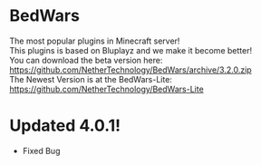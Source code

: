 # BedWars
The most popular plugins in Minecraft server!<br>
This plugins is based on Bluplayz and we make it become better!<br>
You can download the beta version here: https://github.com/NetherTechnology/BedWars/archive/3.2.0.zip</br>
The Newest Version is at the BedWars-Lite:
https://github.com/NetherTechnology/BedWars-Lite
# Updated 4.0.1!
- Fixed Bug
